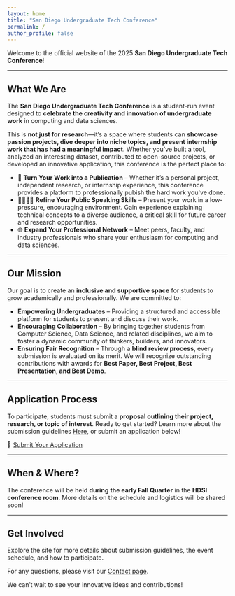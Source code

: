 ```yaml
---
layout: home
title: "San Diego Undergraduate Tech Conference"
permalink: /
author_profile: false
---
```


Welcome to the official website of the 2025 **San Diego Undergraduate Tech Conference**!

---

## What We Are

The **San Diego Undergraduate Tech Conference** is a student-run event designed to **celebrate the creativity and innovation of undergraduate work** in computing and data sciences.

This is **not just for research**—it’s a space where students can **showcase passion projects, dive deeper into niche topics, and present internship work that has had a meaningful impact**. Whether you’ve built a tool, analyzed an interesting dataset, contributed to open-source projects, or developed an innovative application, this conference is the perfect place to:

- 📜 **Turn Your Work into a Publication** – Whether it’s a personal project, independent research, or internship experience, this conference provides a platform to professionally pubish the hard work you've done.
- 🫱🏽‍🫲🏾 **Refine Your Public Speaking Skills** – Present your work in a low-pressure, encouraging environment. Gain experience explaining technical concepts to a diverse audience, a critical skill for future career and research opportunities.
- 🌐 **Expand Your Professional Network** – Meet peers, faculty, and industry professionals who share your enthusiasm for computing and data 
sciences.

---

## Our Mission

Our goal is to create an **inclusive and supportive space** for students to grow academically and professionally. We are committed to:

- **Empowering Undergraduates** – Providing a structured and accessible platform for students to present and discuss their work.
- **Encouraging Collaboration** – By bringing together students from Computer Science, Data Science, and related disciplines, we aim to foster a dynamic community of thinkers, builders, and innovators.
- **Ensuring Fair Recognition** – Through a **blind review process**, every submission is evaluated on its merit. We will recognize outstanding contributions with awards for **Best Paper, Best Project, Best Presentation, and Best Demo**.

---

## **Application Process**
To participate, students must submit a **proposal outlining their project, research, or topic of interest**. Ready to get started? Learn more about the submission guidelines [Here](/SD_Tech_Conference/submission/), or submit an application below!

📌 [Submit Your Application](https://docs.google.com/forms/d/1rzDWWH-4ytHpyIjoJF7xkPvsrbebqWS-iH42dQ8ojOs/)

---

## **When & Where?**
The conference will be held **during the early Fall Quarter** in the **HDSI conference room**. More details on the schedule and logistics will be shared soon!

---

## Get Involved
Explore the site for more details about submission guidelines, the event schedule, and how to participate.

For any questions, please visit our [Contact page](/SD_Tech_Conference/contact/).

We can’t wait to see your innovative ideas and contributions!

